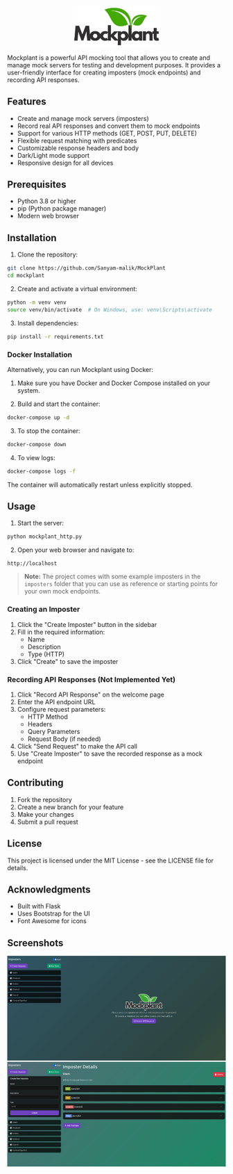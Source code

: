<div align="center">
  <img src="static/images/logo.png" alt="Mockplant Logo" width="200">
</div>

Mockplant is a powerful API mocking tool that allows you to create and manage mock servers for testing and development purposes. It provides a user-friendly interface for creating imposters (mock endpoints) and recording API responses.

## Features

- Create and manage mock servers (imposters)
- Record real API responses and convert them to mock endpoints
- Support for various HTTP methods (GET, POST, PUT, DELETE)
- Flexible request matching with predicates
- Customizable response headers and body
- Dark/Light mode support
- Responsive design for all devices

## Prerequisites

- Python 3.8 or higher
- pip (Python package manager)
- Modern web browser

## Installation

1. Clone the repository:
```bash
git clone https://github.com/Sanyam-malik/MockPlant
cd mockplant
```

2. Create and activate a virtual environment:
```bash
python -m venv venv
source venv/bin/activate  # On Windows, use: venv\Scripts\activate
```

3. Install dependencies:
```bash
pip install -r requirements.txt
```

### Docker Installation

Alternatively, you can run Mockplant using Docker:

1. Make sure you have Docker and Docker Compose installed on your system.

2. Build and start the container:
```bash
docker-compose up -d
```

3. To stop the container:
```bash
docker-compose down
```

4. To view logs:
```bash
docker-compose logs -f
```

The container will automatically restart unless explicitly stopped.

## Usage

1. Start the server:
```bash
python mockplant_http.py
```

2. Open your web browser and navigate to:
```
http://localhost
```

> **Note:** The project comes with some example imposters in the `imposters` folder that you can use as reference or starting points for your own mock endpoints.

### Creating an Imposter

1. Click the "Create Imposter" button in the sidebar
2. Fill in the required information:
   - Name
   - Description
   - Type (HTTP)
3. Click "Create" to save the imposter

### Recording API Responses (Not Implemented Yet)

1. Click "Record API Response" on the welcome page
2. Enter the API endpoint URL
3. Configure request parameters:
   - HTTP Method
   - Headers
   - Query Parameters
   - Request Body (if needed)
4. Click "Send Request" to make the API call
5. Use "Create Imposter" to save the recorded response as a mock endpoint

## Contributing

1. Fork the repository
2. Create a new branch for your feature
3. Make your changes
4. Submit a pull request

## License

This project is licensed under the MIT License - see the LICENSE file for details.

## Acknowledgments

- Built with Flask
- Uses Bootstrap for the UI
- Font Awesome for icons 

## Screenshots

<div align="center">
  <img src="static/images/screenshots/1.png">
</div>

<div align="center">
  <img src="static/images/screenshots/2.png">
</div>